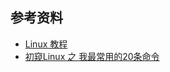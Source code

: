 ## 参考资料
- [Linux 教程](http://www.runoob.com/linux/linux-tutorial.html)
- [初窥Linux 之 我最常用的20条命令](https://blog.csdn.net/ljianhui/article/details/11100625)